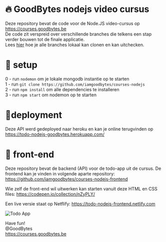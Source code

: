 # 🔥 GoodBytes nodejs video cursus

Deze repository bevat de code voor de Node.JS video-cursus op https://courses.goodbytes.be  
De code zit verspreid over verschillende branches die telkens een stap verder bouwen tot de finale applicatie.  
Lees [hier](https://stackoverflow.com/questions/67699/how-to-clone-all-remote-branches-in-git) hoe je alle branches lokaal kan clonen en kan uitchecken.

# 🚀 setup

0 - run `nodemon` om je lokale mongodb instantie op te starten  
1 - run `git clone https://github.com/iamgoodbytes/courses-nodejs`  
2 - run `npm install` om alle dependencies te installeren  
3 - run `npm start` om nodemon op te starten

# 🍿deployment

Deze API werd gedeployed naar heroku en kan je online terugvinden op https://todo-nodejs-goodbytes.herokuapp.com/

# 🦄 front-end

Deze repository bevat de backend (API) voor de todo-app uit de cursus. De frontend kan je vinden in volgende aparte repository: https://github.com/iamgoodbytes/courses-nodejs-frontend

Wie zelf de front-end wil uitwerken kan starten vanuit deze HTML en CSS files: https://codepen.io/collection/nZyPLY/

Een live versie staat op Netflify: https://todo-nodejs-frontend.netlify.com

![Todo App](https://i.ibb.co/rkqwZgK/Screen-Shot-2019-04-16-at-20-45-34.png)

Have fun!  
@GoodBytes  
https://courses.goodbytes.be
